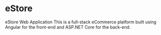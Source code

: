 # eStore
eStore Web Application This is a full-stack eCommerce platform built using Angular for the front-end and ASP.NET Core for the back-end.
